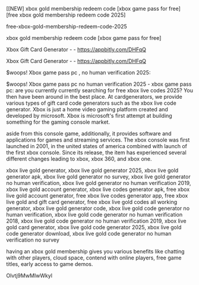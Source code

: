 [[NEW] xbox gold membership redeem code [xbox game pass for free] [free xbox gold membership redeem code 2025]

free-xbox-gold-membership-redeem-code-2025

xbox gold membership redeem code [xbox game pass for free]

Xbox Gift Card Generator - - https://appbitly.com/DHFqQ

Xbox Gift Card Generator - - https://appbitly.com/DHFqQ

$woops! Xbox game pass pc , no human verification 2025:

$woops! Xbox game pass pc no human verification 2025 - xbox game pass pc: are you currently currently searching for free xbox live codes 2025? You then have been around in the best place. At cardgenerators, we provide various types of gift card code generators such as the xbox live code generator. Xbox is just a home video gaming platform created and developed by microsoft. Xbox is microsoft's first attempt at building something for the gaming console market.

aside from this console game, additionally, it provides software and applications for games and streaming services. The xbox console was first launched in 2001, in the united states of america combined with launch of the first xbox console. Since its release, the item has experienced several different changes leading to xbox, xbox 360, and xbox one.

xbox live gold generator, xbox live gold generator 2025, xbox live gold generator apk, xbox live gold generator no survey, xbox live gold generator no human verification, xbox live gold generator no human verification 2019, xbox live gold account generator, xbox live codes generator apk, free xbox live gold account generator, free xbox live codes generator app, free xbox live gold and gift card generator, free xbox live gold codes all working generator, xbox live gold generator code, xbox live gold code generator no human verification, xbox live gold code generator no human verification 2018, xbox live gold code generator no human verification 2019, xbox live gold card generator, xbox live gold code generator 2025, xbox live gold code generator download, xbox live gold code generator no human verification no survey

having an xbox gold membership gives you various benefits like chatting with other players, cloud space, contend with online players, free game titles, early access to game demos.

Olvtj9MwMIwWkyl

